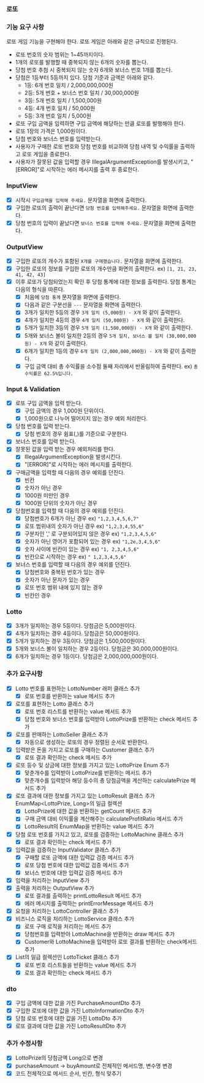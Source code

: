 ### 로또

### 기능 요구 사항

로또 게임 기능을 구현해야 한다. 로또 게임은 아래와 같은 규칙으로 진행된다.

- 로또 번호의 숫자 범위는 1~45까지이다.
- 1개의 로또를 발행할 때 중복되지 않는 6개의 숫자를 뽑는다.
- 당첨 번호 추첨 시 중복되지 않는 숫자 6개와 보너스 번호 1개를 뽑는다.
- 당첨은 1등부터 5등까지 있다. 당첨 기준과 금액은 아래와 같다.
    - 1등: 6개 번호 일치 / 2,000,000,000원
    - 2등: 5개 번호 + 보너스 번호 일치 / 30,000,000원
    - 3등: 5개 번호 일치 / 1,500,000원
    - 4등: 4개 번호 일치 / 50,000원
    - 5등: 3개 번호 일치 / 5,000원
- 로또 구입 금액을 입력하면 구입 금액에 해당하는 만큼 로또를 발행해야 한다.
- 로또 1장의 가격은 1,000원이다.
- 당첨 번호와 보너스 번호를 입력받는다.
- 사용자가 구매한 로또 번호와 당첨 번호를 비교하여 당첨 내역 및 수익률을 출력하고 로또 게임을 종료한다.
- 사용자가 잘못된 값을 입력할 경우 IllegalArgumentException를 발생시키고, "[ERROR]"로 시작하는 에러 메시지를 출력 후 종료한다.

### InputView

- [x]  시작시 `구입금액을 입력해 주세요.` 문자열을 화면에 출력한다.
- [x]  구입한 로또의 출력이 끝난다면 `당첨 번호를 입력해주세요.` 문자열을 화면에 출력한다.
- [x]  당첨 번호의 입력이 끝났다면 `보너스 번호를 입력해 주세요.` 문자열을 화면에 출력한다.

### OutputView

- [x]  구입한 로또의 개수가 포함된 `X개를 구매했습니다.` 문자열을 화면에 출력한다.
- [x]  구입한 로또의 정보를 구입한 로또의 개수만큼 화면의 출력한다. ex) `[1, 21, 23, 41, 42, 43]`
- [x]  이후 로또가 당첨되었는지 확인 후 당첨 통계에 대한 정보를 출력한다. 당첨 통계는 다음의 형식을 따른다.
    - [x]  처음에 `당첨 통계` 문자열을 화면에 출력한다.
    - [x]  다음과 같은 구분선을 `---` 문자열을 화면에 출력한다.
    - [x]  3개가 일치한 5등의 경우 `3개 일치 (5,000원) - X개` 와 같이 출력한다.
    - [x]  4개가 일치한 4등의 경우 `4개 일치 (50,000원) - X개` 와 같이 출력한다.
    - [x]  5개가 일치한 3등의 경우 `5개 일치 (1,500,000원) - X개` 와 같이 출력한다.
    - [x]  5개와 보너스 볼이 일치한 2등의 경우 `5개 일치, 보너스 볼 일치 (30,000,000원) - X개` 와 같이 출력한다.
    - [x]  6개가 일치한 1등의 경우 `6개 일치 (2,000,000,000원) - X개` 와 같이 출력한다.
    - [x]  구입 금액 대비 총 수익률을 소수점 둘째 자리에서 반올림하여 출력한다. ex) `총 수익률은 62.5%입니다.`

### Input & Validation

- [x]  로또 구입 금액을 입력 받는다.
    - [x]  구입 금액의 경우 1,000원 단위이다.
    - [x]  1,000원으로 나누어 떨어지지 않는 경우 예외 처리한다.
- [x]  당첨 번호를 입력 받는다.
    - [x]  당첨 번호의 경우 쉼표(,)를 기준으로 구분한다.
- [x]  보너스 번호를 입력 받는다.
- [x]  잘못된 값을 입력 받는 경우 예외처리를 한다.
    - [x]  IllegalArgumentException을 발생시킨다.
    - [x]  "[ERROR]"로 시작하는 에러 메시지를 출력한다.
- [x]  구매금액을 입력할 때 다음의 경우 예외를 던진다.
    - [x]  빈칸
    - [x]  숫자가 아닌 경우
    - [x]  1000원 미만인 경우
    - [x]  1000원 단위의 숫자가 아닌 경우
- [x]  당첨번호를 입력할 때 다음의 경우 예외를 던진다.
    - [x]  당첨번호가 6개가 아닌 경우 ex) `"1,2,3,4,5,6,7"`
    - [x]  로또 범위내의 숫자가 아닌 경우 ex) `"1,2,3,4,55,6"`
    - [x]  구분자인 ',' 로 구분되어있지 않은 경우 ex) `"1,2,3,4,5,6"`
    - [x]  숫자가 아닌 영어가 포함되어 있는 경우 ex) `"1,2e,3,4,5,6"`
    - [x]  숫자 사이에 빈칸이 있는 경우 ex) `"1, 2,3,4,5,6"`
    - [x]  빈칸으로 시작하는 경우 ex) `" 1,2,3,4,5,6"`
- [x]  보너스 번호를 입력할 때 다음의 경우 예외를 던진다.
    - [x]  당첨번호와 중복된 번호가 있는 경우
    - [x]  숫자가 아닌 문자가 있는 경우
    - [x]  로또 번호 범위 내에 있지 않는 경우
    - [x]  빈칸인 경우

### Lotto

- [x]  3개가 일치하는 경우 5등이다. 당첨금은 5,000원이다.
- [x]  4개가 일치하는 경우 4등이다. 당첨금은 50,000원이다.
- [x]  5개가 일치하는 경우 3등이다. 당첨금은 1,500,000원이다.
- [x]  5개와 보너스 볼이 일치하는 경우 2등이다. 당첨금은 30,000,000원이다.
- [x]  6개가 일치하는 경우 1등이다. 당첨금은 2,000,000,000원이다.

### 추가 요구사항

- [x]  Lotto 번호를 표현하는 LottoNumber 래퍼 클래스 추가
    - [x] 로또 번호를 반환하는 value 메서드 추가
- [x]  로또를 표현하는 Lotto 클래스 추가
    - [x] 로또 번호 리스트를 반환하는 value 메서드 추가
    - [x] 당첨 번호와 보너스 번호를 입력받아 LottoPrize를 반환하는 check 메서드 추가
- [x]  로또를 판매하는 LottoSeller 클래스 추가
    - [x] 자동으로 생성하는 로또의 경우 정렬된 순서로 반환한다.
- [x]  입력받은 돈을 가지고 로또를 구매하는 Customer 클래스 추가
    - [x] 로또 결과 확인하는 check 메서드 추가
- [x]  로또 등수 및 상금에 대한 정보를 가지고 있는 LottoPrize Enum 추가
    - [x] 맞춘개수를 입력받아 LottoPrize를 반환하는 메서드 추가
    - [x] 맞춘개수를 입력받아 해당 등수의 총 당첨금액을 계산하는 calculatePrize 메서드 추가
- [x]  로또 결과에 대한 정보를 가지고 있는 LottoResult 클래스 추가 EnumMap<LottoPrize, Long>의 일급 컬렉션
    - [x] LottoPrize에 대한 값을 반환하는 getCount 메서드 추가
    - [x] 구매 금액 대비 이익률을 계산해주는 calculateProfitRatio 메서드 추가
    - [x] LottoResult의 EnumMap을 반환하는 value 메서드 추가
- [x]  당첨 로또 번호를 가지고 있고, 로또를 검증하는 LottoMachine 클래스 추가
    - [x] 로또 결과 확인하는 check 메서드 추가
- [x]  입력값을 검증하는 InputValidator 클래스 추가
    - [x] 구매할 로또 금액에 대한 입력값 검증 메서드 추가
    - [x] 로또 당첨 번호에 대한 입력값 검증 메서드 추가
    - [x] 보너스 번호에 대한 입력값 검증 메서드 추가
- [x]  입력을 처리하는 InputView 추가
- [x]  출력을 처리하는 OutputView 추가
    - [x] 로또 결과를 출력하는 printLottoResult 메서드 추가
    - [x] 에러 메시지를 출력하는 printErrorMessage 메서드 추가
- [x]  요청을 처리하는 LottoController 클래스 추가
- [x]  비즈니스 로직을 처리하는 LottoService 클래스 추가
    - [x] 로또 구매 로직을 처리하는 메서드 추가
    - [x] 당첨번호를 입력받아 LottoMachine을 반환하는 draw 메서드 추가
    - [x] Customer와 LottoMachine을 입력받아 로또 결과를 반환하는 check메서드 추가
- [x]  List<Lotto>의 일급 컬렉션인 LottoTicket 클래스 추가
    - [x] 로또 번호 리스트들을 반환하는 value 메서드 추가
    - [x] 로또 결과 확인하는 check 메서드 추가

### dto

- [x]  구입 금액에 대한 값을 가진 PurchaseAmountDto 추가
- [x]  구입한 로또에 대한 값을 가진 LottoInformationDto 추가
- [x]  당첨 로또 번호에 대한 값을 가진 LottoDto 추가
- [x]  로또 결과에 대한 값을 가진 LottoResultDto 추가

### 추가 수정사항

- [x]  LottoPrize의 당첨금액 Long으로 변경
- [x]  purchaseAmount -> buyAmount로 전체적인 메서드명, 변수명 변경
- [x]  코드 전체적으로 메서드 순서, 빈칸, 형식 맞추기
